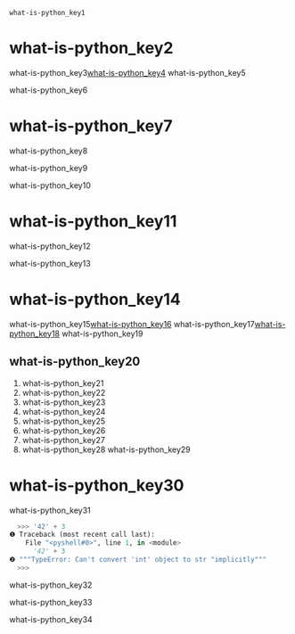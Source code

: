 ```ngMeta
what-is-python_key1
```
# what-is-python_key2
what-is-python_key3[what-is-python_key4](http://python.org/)
what-is-python_key5

what-is-python_key6

# what-is-python_key7
what-is-python_key8

what-is-python_key9


what-is-python_key10


# what-is-python_key11
what-is-python_key12

what-is-python_key13

# what-is-python_key14
what-is-python_key15[what-is-python_key16](http://stackoverflow.com/)
what-is-python_key17[what-is-python_key18](http://reddit.com/r/learnprogramming/)
what-is-python_key19

## what-is-python_key20
1. what-is-python_key21
2. what-is-python_key22
3. what-is-python_key23
4. what-is-python_key24
5. what-is-python_key25
6. what-is-python_key26
7. what-is-python_key27
8. what-is-python_key28
what-is-python_key29

# what-is-python_key30
what-is-python_key31

```python
  >>> '42' + 3
❶ Traceback (most recent call last):
    File "<pyshell#0>", line 1, in <module>
      '42' + 3
❷ """TypeError: Can't convert 'int' object to str "implicitly"""
  >>>
```
what-is-python_key32


what-is-python_key33

what-is-python_key34






